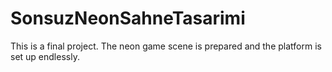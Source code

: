 # SonsuzNeonSahneTasarimi
This is a final project. The neon game scene is prepared and the platform is set up endlessly.
